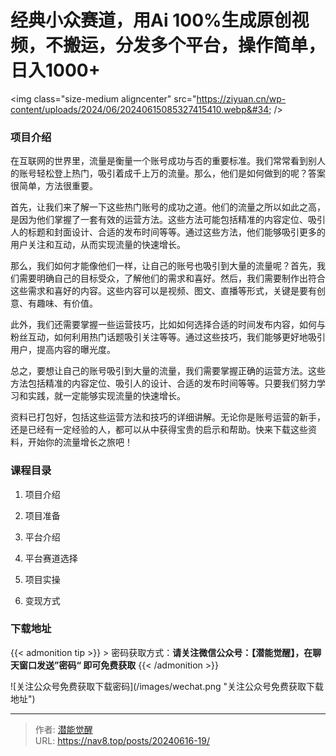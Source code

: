 # 经典小众赛道，用Ai 100%生成原创视频，不搬运，分发多个平台，操作简单，日入1000&#43;


&lt;img class=&#34;size-medium aligncenter&#34; src=&#34;https://ziyuan.cn/wp-content/uploads/2024/06/20240615085327415410.webp&#34;  /&gt;

###  项目介绍

在互联网的世界里，流量是衡量一个账号成功与否的重要标准。我们常常看到别人的账号轻松登上热门，吸引着成千上万的流量。那么，他们是如何做到的呢？答案很简单，方法很重要。

首先，让我们来了解一下这些热门账号的成功之道。他们的流量之所以如此之高，是因为他们掌握了一套有效的运营方法。这些方法可能包括精准的内容定位、吸引人的标题和封面设计、合适的发布时间等等。通过这些方法，他们能够吸引更多的用户关注和互动，从而实现流量的快速增长。

那么，我们如何才能像他们一样，让自己的账号也吸引到大量的流量呢？首先，我们需要明确自己的目标受众，了解他们的需求和喜好。然后，我们需要制作出符合这些需求和喜好的内容。这些内容可以是视频、图文、直播等形式，关键是要有创意、有趣味、有价值。

此外，我们还需要掌握一些运营技巧，比如如何选择合适的时间发布内容，如何与粉丝互动，如何利用热门话题吸引关注等等。通过这些技巧，我们能够更好地吸引用户，提高内容的曝光度。

总之，要想让自己的账号吸引到大量的流量，我们需要掌握正确的运营方法。这些方法包括精准的内容定位、吸引人的设计、合适的发布时间等等。只要我们努力学习和实践，就一定能够实现流量的快速增长。

资料已打包好，包括这些运营方法和技巧的详细讲解。无论你是账号运营的新手，还是已经有一定经验的人，都可以从中获得宝贵的启示和帮助。快来下载这些资料，开始你的流量增长之旅吧！


###  课程目录

 1. 项目介绍

 1. 项目准备

 1. 平台介绍

 1. 平台赛道选择

 1. 项目实操

 1. 变现方式



### 下载地址




{{&lt; admonition tip &gt;}}
&gt; 密码获取方式：**请关注微信公众号：【潜能觉醒】，在聊天窗口发送”密码“ 即可免费获取**
{{&lt; /admonition &gt;}}


![关注公众号免费获取下载密码](/images/wechat.png &#34;关注公众号免费获取下载地址&#34;)

---

> 作者: [潜能觉醒](https://nav8.top)  
> URL: https://nav8.top/posts/20240616-19/  

